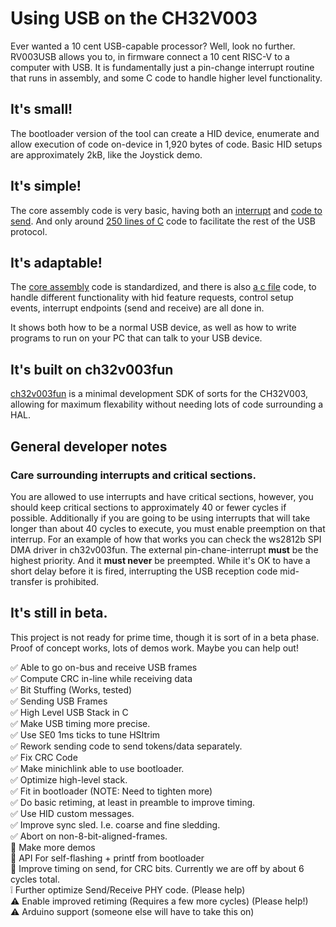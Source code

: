 # Using USB on the CH32V003

Ever wanted a 10 cent USB-capable processor? Well, look no further. RV003USB allows you to, in firmware connect a 10 cent RISC-V to a computer with USB. It is fundamentally just a pin-change interrupt routine that runs in assembly, and some C code to handle higher level functionality.

## It's small!

The bootloader version of the tool can create a HID device, enumerate and allow execution of code on-device in 1,920 bytes of code.  Basic HID setups are approximately 2kB, like the Joystick demo.

## It's simple!

The core assembly code is very basic, having both an [interrupt](https://github.com/cnlohr/rv003usb/blob/master/rv003usb/rv003usb.S#L43) and [code to send](https://github.com/cnlohr/rv003usb/blob/master/rv003usb/rv003usb.S#L547).   And only around [250 lines of C](https://github.com/cnlohr/rv003usb/blob/master/rv003usb/rv003usb.c) code to facilitate the rest of the USB protocol.    

## It's adaptable!

The [core assembly](https://github.com/cnlohr/rv003usb/blob/master/rv003usb/rv003usb.S) code is standardized, and there is also [a c file](https://github.com/cnlohr/rv003usb/blob/master/rv003usb/rv003usb.c) code, to handle different functionality with hid feature requests, control setup events, interrupt endpoints (send and receive) are all done in.

It shows both how to be a normal USB device, as well as how to write programs to run on your PC that can talk to your USB device.

## It's built on ch32v003fun

[ch32v003fun](https://github.com/cnlohr/ch32v003fun) is a minimal development SDK of sorts for the CH32V003, allowing for maximum flexability without needing lots of code surrounding a HAL.


## General developer notes

### Care surrounding interrupts and critical sections.

You are allowed to use interrupts and have critical sections, however, you should keep critical sections to approximately 40 or fewer cycles if possible.  Additionally if you are going to be using interrupts that will take longer than about 40 cycles to execute, you must enable preemption on that interrup.  For an example of how that works you can check the ws2812b SPI DMA driver in ch32v003fun.  The external pin-chane-interrupt **must** be the highest priority. And it **must never** be preempted.  While it's OK to have a short delay before it is fired, interrupting the USB reception code mid-transfer is prohibited.

## It's still in beta.

This project is not ready for prime time, though it is sort of in a beta phase.  Proof of concept works, lots of demos work.  Maybe you can help out!

:white_check_mark: Able to go on-bus and receive USB frames  
:white_check_mark: Compute CRC in-line while receiving data  
:white_check_mark: Bit Stuffing (Works, tested)  
:white_check_mark: Sending USB Frames  
:white_check_mark: High Level USB Stack in C  
:white_check_mark: Make USB timing more precise.  
:white_check_mark: Use SE0 1ms ticks to tune HSItrim  
:white_check_mark: Rework sending code to send tokens/data separately.  
:white_check_mark: Fix CRC Code  
:white_check_mark: Make minichlink able to use bootloader.  
:white_check_mark: Optimize high-level stack.  
:white_check_mark: Fit in bootloader (NOTE: Need to tighten more)  
:white_check_mark: Do basic retiming, at least in preamble to improve timing.  
:white_check_mark: Use HID custom messages.  
:white_check_mark: Improve sync sled.  I.e. coarse and fine sledding.  
:white_check_mark: Abort on non-8-bit-aligned-frames.  
:white_square_button: Make more demos  
:white_square_button: API For self-flashing + printf from bootloader  
:white_square_button: Improve timing on send, for CRC bits.  Currently we are off by about 6 cycles total.  
:grey_exclamation: Further optimize Send/Receive PHY code. (Please help)  
:warning: Enable improved retiming (Requires a few more cycles) (Please help!)  
:warning: Arduino support (someone else will have to take this on)  


